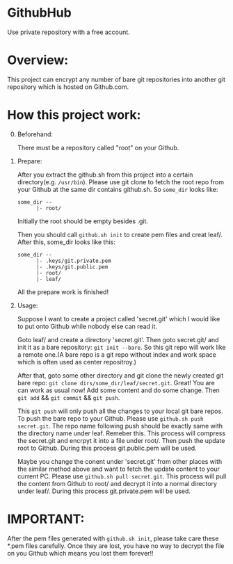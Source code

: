 GithubHub
=========

Use private repository with a free account.

Overview:
=========
This project can encrypt any number of bare git repositories into another git repository which is hosted on Github.com.

How this project work:
======================
0. Beforehand:

    There must be a repository called "root" on your Github.

1. Prepare:

    After you extract the github.sh from this project into a certain directory(e.g. `/usr/bin`). Please use git clone to fetch the root repo from your Github at the same dir contains github.sh.  So `some_dir` looks like:

    ```
    some_dir --
          |- root/
    ```

    Initially the root should be empty besides .git.

    Then you should call `github.sh init` to create pem files and creat leaf/. After this, some_dir looks like this:

    ```
    some_dir --
          |- .keys/git.private.pem
          |- .keys/git.public.pem
          |- root/
          |- leaf/
    ```

    All the prepare work is finished!

2. Usage:

    Suppose I want to create a project called 'secret.git' which I would like to put onto Github while nobody else can read it.

    Goto leaf/ and create a directory 'secret.git'. Then goto secret.git/ and init it as a bare repository: `git init --bare`. So this git repo will work like a remote one.(A bare repo is a git repo without index and work space which is often used as center repositroy.)

    After that, goto some other directory and git clone the newly created git bare repo: `git clone dirs/some_dir/leaf/secret.git`. Great! You are can work as usual now! Add some content and do some change. Then `git add` && `git commit` && `git push`.

    This `git push` will only push all the changes to your local git bare repos. To push the bare repo to your Github. Please use `github.sh push secret.git`. The repo name following push should be exactly same with the directory name under leaf. Remeber this. This process will compress the secret.git and encrpyt it into a file under root/. Then push the update root to Github. During this process git.public.pem will be used.

    Maybe you change the conent under 'secret.git' from other places with the similar method above and want to fetch the update content to your current PC. Please use `github.sh pull secret.git`. This process will pull the content from Github to root/ and decrypt it into a normal directory under leaf/. During this process git.private.pem will be used.

IMPORTANT:
==========
After the pem files generated with `github.sh init`, please take care these \*.pem files carefully. Once they are lost, you have no way to decrypt the file on you Github which means you lost them forever!!
